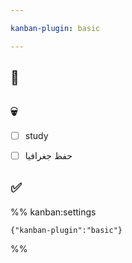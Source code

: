 ```yaml
---

kanban-plugin: basic

---
```


## 📒



## 💀

- [ ] study
- [ ] حفظ جغرافيا


## ✅





%% kanban:settings
```
{"kanban-plugin":"basic"}
```
%%